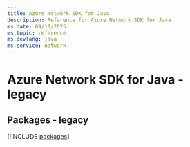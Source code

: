 ```yaml
---
title: Azure Network SDK for Java
description: Reference for Azure Network SDK for Java
ms.date: 09/18/2025
ms.topic: reference
ms.devlang: java
ms.service: network
---
```

# Azure Network SDK for Java - legacy
## Packages - legacy
[!INCLUDE [packages](network-index.md)]
